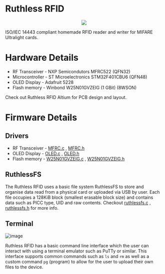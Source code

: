 # Ruthless RFID

<p align="center">
  <img src="https://github.com/TheZ0/Ruthless-RFID/assets/142558812/21e70e36-53e2-437b-ba30-4b78fc8ffa6c" />
</p>

ISO/IEC 14443 compliant homemade RFID reader and writer for MIFARE Ultralight cards.

# Hardware Details
* RF Transceiver - NXP Semicondutors MFRC522 (QFN32)
* Microcontroller - ST Microelectronics STM32F401CBU6 (QFN48)
* OLED Display - Adafruit 5228
* Flash memory - Winbond W25N01GVZEIG (1 GBit) (8WSON)

Check out Ruthless RFID Altium for PCB design and layout.

# Firmware Details
## Drivers
* RF Transceiver - [MFRC.c](https://github.com/TheZ0/Ruthless-RFID/blob/master/Firmware/Ruthless%20RFID/Core/Src/MFRC.c) , [MFRC.h](https://github.com/TheZ0/Ruthless-RFID/blob/master/Firmware/Ruthless%20RFID/Core/Inc/MFRC.h)
* OLED Display - [OLED.c](https://github.com/TheZ0/Ruthless-RFID/blob/master/Firmware/Ruthless%20RFID/Core/Src/OLED.c) , [OLED.h](https://github.com/TheZ0/Ruthless-RFID/blob/master/Firmware/Ruthless%20RFID/Core/Inc/OLED.h)
* Flash memory - [W25N01GVZEIG.c](https://github.com/TheZ0/Ruthless-RFID/blob/master/Firmware/Ruthless%20RFID/Core/Src/W25N01GVZEIG.c) , [W25N01GVZEIG.h](https://github.com/TheZ0/Ruthless-RFID/blob/master/Firmware/Ruthless%20RFID/Core/Inc/W25N01GVZEIG.h)

## RuthlessFS
The Ruthless RFID uses a basic file system RuthlessFS to store and organise data read from a physical card or uploaded via USB by user. Each file occupies a 128KiB block (smallest erasable block size) and contains data such as PICC type, UID and raw contents. Checkout [ruthlessfs.c](https://github.com/TheZ0/Ruthless-RFID/blob/master/Firmware/Ruthless%20RFID/Core/Inc/ruthlessfs.h) , [ruthlessfs.h](https://github.com/TheZ0/Ruthless-RFID/blob/master/Firmware/Ruthless%20RFID/Core/Inc/ruthlessfs.h) for more info.

## Terminal
![image](https://github.com/TheZ0/Ruthless-RFID/assets/142558812/430e7127-eaa6-4c12-acae-25d772863536)

Ruthless RFID has a basic command line interface which the user can interact with using a terminal emulator such as PuTTy or similar. This interface supports common commands such as `ls` and `rm` as well as a custom command `pg` (program) to allow for the user to upload their own files to the device.
